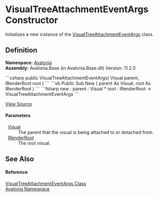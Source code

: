 # VisualTreeAttachmentEventArgs Constructor


Initializes a new instance of the <a href="T_Avalonia_VisualTreeAttachmentEventArgs">VisualTreeAttachmentEventArgs</a> class.



## Definition
**Namespace:** <a href="N_Avalonia">Avalonia</a>  
**Assembly:** Avalonia.Base (in Avalonia.Base.dll) Version: 11.2.0

<Tabs groupId="api-code-preview">
<TabItem value="csharp" label="C#">
```csharp
public VisualTreeAttachmentEventArgs(
	Visual parent,
	IRenderRoot root
)
```
</TabItem>
<TabItem value="vb" label="VB">
```vb
Public Sub New ( 
	parent As Visual,
	root As IRenderRoot
)
```
</TabItem>
<TabItem value="fsharp" label="F#">
```fsharp
new : 
        parent : Visual * 
        root : IRenderRoot -> VisualTreeAttachmentEventArgs
```
</TabItem>
</Tabs>



<a href="https://github.com/AvaloniaUI/Avalonia/tree/master/src/Avalonia.Base/VisualTreeAttachmentEventArgs.cs#L17" title="View the source code">View Source</a>



#### Parameters
<dl><dt>  <a href="T_Avalonia_Visual">Visual</a></dt><dd>The parent that the visual is being attached to or detached from.</dd><dt>  <a href="T_Avalonia_Rendering_IRenderRoot">IRenderRoot</a></dt><dd>The root visual.</dd></dl>

## See Also


#### Reference
<a href="T_Avalonia_VisualTreeAttachmentEventArgs">VisualTreeAttachmentEventArgs Class</a>  
<a href="N_Avalonia">Avalonia Namespace</a>  


